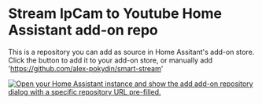 # Stream IpCam to Youtube Home Assistant add-on repo

This is a repository you can add as source in Home Assitant's add-on store.
Click the button to add it to your add-on store, or manually add 'https://github.com/alex-pokydin/smart-stream'

[![Open your Home Assistant instance and show the add add-on repository dialog with a specific repository URL pre-filled.](https://my.home-assistant.io/badges/supervisor_add_addon_repository.svg)](https://my.home-assistant.io/redirect/supervisor_add_addon_repository/?repository_url=https://github.com/alex-pokydin/smart-stream)